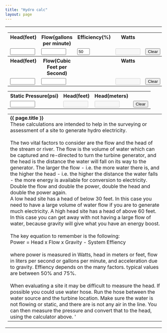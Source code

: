 ```yaml
---
title: "Hydro calc"
layout: page
---
```

<script type="text/javascript">
<!--
function perRound(num, precision) {
  precision = typeof(precision) != 'undefined' ? precision : 9;
	// remark if passed from caller
	precision = parseInt(precision); // make certain the decimal precision is an integer
	var result1 = num * Math.pow(10, precision);
	var result2 = Math.round(result1);
	var result3 = result2 / Math.pow(10, precision);
	return result3;
}


function docalc2()
{
  document.temps.watts2.value=perRound(Number(document.temps.head2.value * document.temps.flow2.value * 0.18 * (document.temps.efficiency2.value *.01)),Number(2));
  document.temps.watts3.value=document.temps.watts2.value
  document.temps.head3.value=document.temps.head2.value;

  document.temps.flow3.value=perRound(Number(document.temps.flow2.value * 0.002228),6);
  
  document.temps.pressure4.value=perRound(Number(document.temps.head2.value * 0.432781),6);
  docalc4();
}
function clearForm2()
{
  document.temps.head2.value = "";
  document.temps.flow2.value = "";
  document.temps.efficiency2.value = "";
  document.temps.watts2.value = "";
  document.temps.head3.value = "";
  document.temps.flow3.value = "";
  document.temps.watts3.value = "";
}
function docalc3()
{
  document.temps.head2.value=document.temps.head3.value;

  document.temps.flow2.value=perRound(Number(document.temps.flow3.value * 448.9),Number(2));

  document.temps.watts2.value=perRound(Number(document.temps.head2.value * document.temps.flow2.value * 0.18 * (document.temps.efficiency2.value *.01)),Number(2));
  document.temps.watts3.value=document.temps.watts2.value

  document.temps.pressure4.value=perRound(Number(document.temps.head3.value * 0.432781),6);
  docalc4();
}
function clearForm3()
{
  document.temps.head2.value = "";
  document.temps.flow2.value = "";
  document.temps.efficiency2.value = "";
  document.temps.watts2.value = "";
  document.temps.head3.value = "";
  document.temps.flow3.value = "";
  document.temps.watts3.value = "";
}
function docalc4()
{
  pressure4=Number(document.temps.pressure4.value);

  document.temps.headfeet4.value=perRound(Number(pressure4 / 0.432781),Number(2));
  document.temps.headmeters4.value=perRound(Number(document.temps.headfeet4.value * 0.3048),Number(2));

  document.temps.head2.value = document.temps.headfeet4.value;
  document.temps.head3.value = document.temps.headfeet4.value;

}
function clearForm4()
{
  document.temps.pressure4.value = "";
  document.temps.headfeet4.value = "";
  document.temps.headmeters4.value = "";
}
//-->
</script>
<table width="100%" cellpadding="4" cellspacing="0" border="0" align="center">
<tr>
<td>
<form name="temps">
<table align="center">
    <tr>
      <th valign="top">Head(feet)</th>
      <th valign="top">Flow(gallons per minute)</th>
      <th valign="top">Efficiency(%)</th>
      <th valign="top">Watts</th>
      <th valign="top">&nbsp;</th>
  	</tr>
    <tr>
  	  <td valign="top"><input type="text" name="head2" onChange="docalc2()" style="width:6em" value="" maxlength="6" size="6">	</td>
  	  <td valign="top"><input type="text" name="flow2" onChange="docalc2()" style="width:6em" value="" maxlength="6" size="6">	</td>
  	  <td valign="top"><input type="text" name="efficiency2" onChange="docalc2()" style="width:3em" value="50" maxlength="3" size="3">	</td>
  	  <td valign="top"><input type="text" name="watts2" disabled="disabled" style="width:6em" value="" maxlength="6" size="6">	</td>
  	  <td valign="top"><INPUT TYPE="button"  VALUE="Clear" onClick=clearForm2()>	</td>
    </tr>
    <tr>
      <th valign="top">Head(feet)</th>
      <th valign="top">Flow(Cubic Feet per Second)</th>
      <th valign="top">&nbsp;</th>
      <th valign="top">Watts</th>
      <th valign="top">&nbsp;</th>
  	</tr>
    <tr>
  	  <td valign="top"><input type="text" name="head3" onChange="docalc3()" style="width:6em" value="" maxlength="6" size="6">	</td>
  	  <td valign="top"><input type="text" name="flow3" onChange="docalc3()" style="width:6em" value="" maxlength="6" size="6">	</td>
  	  <td valign="top">&nbsp;</td>
  	  <td valign="top"><input type="text" name="watts3" disabled="disabled" style="width:6em" value="" maxlength="6" size="6">	</td>
  	  <td valign="top"><INPUT TYPE="button"  VALUE="Clear" onClick=clearForm3()>	</td>
    </tr>
</table>
<table align="center">
    <tr>
      <th valign="top">Static Pressure(psi)</th>
      <th valign="top">Head(feet)</th>
      <th valign="top">Head(meters)</th>
      <th valign="top">&nbsp;</th>
  	</tr>
    <tr>
  	  <td valign="top"><input type="text" name="pressure4" onChange="docalc4()" style="width:6em" value="" maxlength="6" size="4">	</td>
  	  <td valign="top"><input type="text" name="headfeet4" disabled="disabled" style="width:6em" value="" maxlength="6" size="4">	</td>
  	  <td valign="top"><input type="text" name="headmeters4" disabled="disabled" style="width:6em" value="" maxlength="6" size="4">	</td>
  	  <td valign="top"><INPUT TYPE="button"  VALUE="Clear" onClick=clearForm4()>	</td>
    </tr>
</table>
</form>
<table align="center">
	<tr>
	  <td>
      <b>{{ page.title }}</b><br />
These calculations are intended to help in the surveying or assessment of a site to generate 
hydro electricity.
<br /><br />
The two vital factors to consider are the flow and the head of the stream or river. 
The flow is the volume of water which can be captured and re-directed to turn the 
turbine generator, and the head is the distance the water will fall on its way to the 
generator. The larger the flow - i.e. the more water there is, and the higher the head 
- i.e. the higher the distance the water falls - the more energy is available for conversion 
to electricity. Double the flow and double the power, double the head and double the power 
again.<br />
A low head site has a head of below 30 feet. In this case you need to have a large volume 
of water flow if you are to generate much electricity. A high head site has a head of above 
60 feet. In this case you can get away with not having a large flow of water, because 
gravity will give what you have an energy boost.<br /><br />
The key equation to remember is the following:
<br />Power = Head x Flow x Gravity - System Effiency<br /><br />
where power is measured in Watts, head in meters or feet, flow in liters per second or 
gallons per minute, and acceleration due to gravity.  Effiency depends on the many factors.
typical values are between 50% and 75%.<br /><br />
When evaluating a site it may be difficult to measure the head.  If possible you could use
water hose.   Run the hose between the water source and the turbine location.  Make sure the 
water is not flowing or static, and there are is not any air in the line.  You can then measure 
the pressure and convert that to the head, using the calculator above. '
	  </td>
	</tr>
</table>
</td>
</tr>
</table>
